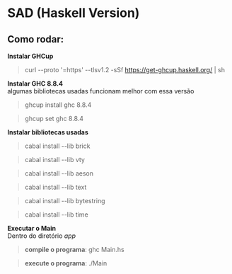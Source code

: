 # SAD (Haskell Version)

## Como rodar:

**Instalar GHCup**
> curl --proto '=https' --tlsv1.2 -sSf https://get-ghcup.haskell.org/ | sh

**Instalar GHC 8.8.4**<br>algumas bibliotecas usadas funcionam melhor com essa versão
> ghcup install ghc 8.8.4

> ghcup set ghc 8.8.4

**Instalar bibliotecas usadas**
> cabal install --lib brick

> cabal install --lib vty

> cabal install --lib aeson  

> cabal install --lib text

> cabal install --lib bytestring

> cabal install --lib time

**Executar o Main**
<br>Dentro do diretório _app_

> **compile o programa**: ghc Main.hs

> **execute o programa**: ./Main